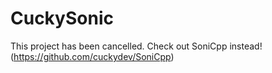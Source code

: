 # CuckySonic
This project has been cancelled.
Check out SoniCpp instead! (https://github.com/cuckydev/SoniCpp)
